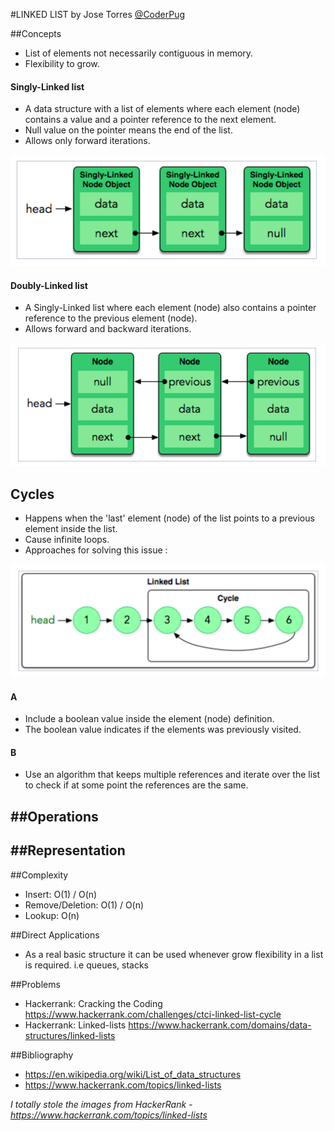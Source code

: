 
#LINKED LIST
by Jose Torres [@CoderPug](http://www.github.com/coderpug)

##Concepts
- List of elements not necessarily contiguous in memory.
- Flexibility to grow.

#### Singly-Linked list
- A data structure with a list of elements where each element (node) contains a value and a pointer reference to the next element. 
- Null value on the pointer means the end of the list.
- Allows only forward iterations.

![image](Source/Images/linked-list-01.png)

#### Doubly-Linked list
- A Singly-Linked list where each element (node) also contains a pointer reference to the previous element (node).
- Allows forward and backward iterations.

![image](Source/Images/linked-list-02.png)

## Cycles
- Happens when the 'last' element (node) of the list points to a previous element inside the list.
- Cause infinite loops.
- Approaches for solving this issue : 

![image](Source/Images/linked-list-03.png)

#### A
- Include a boolean value inside the element (node) definition.
- The boolean value indicates if the elements was previously visited.

#### B
- Use an algorithm that keeps multiple references and iterate over the list to check if at some point the references are the same.

##Operations
-

##Representation
- 

##Complexity
- Insert: O(1) / O(n)
- Remove/Deletion: O(1) / O(n)
- Lookup: O(n)

##Direct Applications
- As a real basic structure it can be used whenever grow flexibility in a list is required. i.e queues, stacks

##Problems

- Hackerrank: Cracking the Coding <https://www.hackerrank.com/challenges/ctci-linked-list-cycle>
- Hackerrank: Linked-lists <https://www.hackerrank.com/domains/data-structures/linked-lists>

##Bibliography

- <https://en.wikipedia.org/wiki/List_of_data_structures>
- <https://www.hackerrank.com/topics/linked-lists>


*I totally stole the images from HackerRank - <https://www.hackerrank.com/topics/linked-lists>*